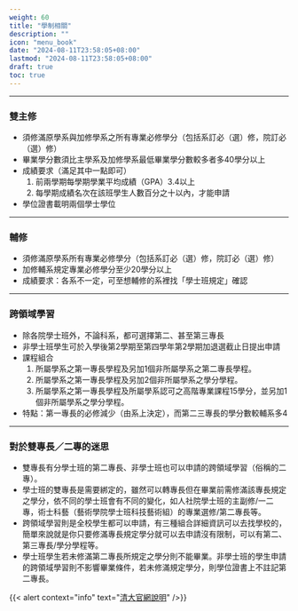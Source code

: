 ```yaml
---
weight: 60
title: "學制相關"
description: ""
icon: "menu_book"
date: "2024-08-11T23:58:05+08:00"
lastmod: "2024-08-11T23:58:05+08:00"
draft: true
toc: true
---
```


---

### 雙主修
- 須修滿原學系與加修學系之所有專業必修學分（包括系訂必（選）修，院訂必（選）修）
- 畢業學分數須比主學系及加修學系最低畢業學分數較多者多40學分以上
- 成績要求（滿足其中一點即可）
    1. 前兩學期每學期學業平均成績（GPA）3.4以上
    2. 每學期成績名次在該班學生人數百分之十以內，才能申請
- 學位證書載明兩個學士學位

---

### 輔修
- 須修滿原學系所有專業必修學分（包括系訂必（選）修，院訂必（選）修）
- 加修輔系規定專業必修學分至少20學分以上
- 成績要求：各系不一定，可至想輔修的系裡找「學士班規定」確認

---

### 跨領域學習
- 除各院學士班外，不論科系，都可選擇第二、甚至第三專長
- 非學士班學生可於入學後第2學期至第四學年第2學期加退選截止日提出申請
- 課程組合
    1. 所屬學系之第一專長學程及另加1個非所屬學系之第二專長學程。
    2. 所屬學系之第一專長學程及另加2個非所屬學系之學分學程。
    3. 所屬學系之第一專長學程及所屬學系認可之高階專業課程15學分，並另加1個非所屬學系之學分學程。
- 特點：第一專長的必修減少（由系上決定），而第二三專長的學分數較輔系多4

---

### 對於雙專長／二專的迷思
- 雙專長有分學士班的第二專長、非學士班也可以申請的跨領域學習（俗稱的二專）。
- 學士班的雙專長是需要綁定的，雖然可以轉專長但在畢業前需修滿該專長規定之學分，依不同的學士班會有不同的變化，如人社院學士班的主副修/一二專，術士科藝（藝術學院學士班科技藝術組）的專業選修/第二專長等。
- 跨領域學習則是全校學生都可以申請，有三種組合詳細資訊可以去找學校的，簡單來說就是你只要修滿專長規定學分就可以去申請沒有限制，可以有第二、第三專長/學分學程等。
- 學士班學生若未修滿第二專長所規定之學分則不能畢業。非學士班的學生申請的跨領域學習則不影響畢業條件，若未修滿規定學分，則學位證書上不註記第二專長。

{{< alert context="info" text="[清大官網說明](https://adms.site.nthu.edu.tw/p/412-1207-17245.php?Lang=zh-tw)" />}}
